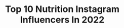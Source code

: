 ---
title: Top 10 Nutrition Instagram Influencers In 2022
description: >-
  Find top nutrition Instagram influencers in 2022. Most popular hashtags: #fitnessmotivation #nevergiveup #girlswholift.
platform: Instagram
hits: 5779
text_top: Identify the top-rated Instagram influencers on inBeat.
text_bottom: Our platform holds 5779 Instagram influencers like this for you to collaborate.
profiles:
  - username: "daniellebredenhof"
    fullname: >-
      Danielle Bredenhof | Fitness
    bio: >-
      🦋 20 | Fitness & Nutrition 🤍 @foodspring athlete Founder @fit.andfeminine Train with me! 👇🏼 Booty building program
    location: "United States"
    followers: 22458
    engagement: 1148
    commentsToLikes: 0.077520
    id: ck8t2wmkk0yww0j78l7t8y7i6
    verified: false
    hashtags: ""
  - username: "eddafalak"
    fullname: >-
      EDDA FALAK
    bio: >-
      Icelandic 🇮🇸 Nutrition coach & Crossfit athlete MSc Finance-CBS @nikeisland | @hledsla | @collabiceland | @jst_compete 📧 contact@strongerwithedda.com
    location: "Denmark"
    followers: 22058
    engagement: 859
    commentsToLikes: 0.107861
    id: ck6txohg7yy6r0j71ehxo98zi
    verified: false
    hashtags: "#60kgbw"
  - username: "m_onika_k"
    fullname: >-
      MONIKA ⚜️ KUREK
    bio: >-
      🕊cooperation🕊: mkurek1308@web.de 🔹-20% @real_pharm_nutrition kod rabatowy: monika20
    location: "Germany"
    followers: 87145
    engagement: 769
    commentsToLikes: 0.063052
    id: ck14icxfjesif0i196uoxpnd3
    verified: false
    hashtags: "#preciosa, #polishgirl, #sexylegs, #womanfashion"
  - username: "milad_abasabadi"
    fullname: >-
      milad powerlifting
    bio: >-
      @iss_sports_nutrition قهرمان پاورلیفتینگ جهان2017awpc قهرمان قهرمانان جهان فینالسیت مسابقات قویترین مردا جهان(wsf)2019 قهرمان قویترین مردان ایران ❤S❤
    location: "Iran"
    followers: 7450
    engagement: 2247
    commentsToLikes: 0.239505
    id: ck9whb2nbx3ut0j78aieljemi
    verified: false
    hashtags: "#iss"
  - username: "fit.full.life"
    fullname: >-
      Julie
    bio: >-
      Registered Dietitian • B.S. Nutrition and Exercise Physiology • Barre Certified • Mom of 4 • Food, Fitness and Wellness
    location: "United States"
    followers: 8757
    engagement: 1973
    commentsToLikes: 0.386816
    id: ck6tukukugwtw0j718rwi641a
    verified: false
    hashtags: "#bodypositive, #dietitiansofinstagram, #strongcore, #healthyliving"
  - username: "farshad_nahas"
    fullname: >-
      Farshad Nahas
    bio: >-
      C.E.O of "Qimia Supplement Co"exclusive distributor of Scitec Nutrition ,BiotechUsa,Trec Nutrition,QNT,IronMaxx and Pharma First
    location: "Iran"
    followers: 19473
    engagement: 1813
    commentsToLikes: 0.075129
    id: ck0vwme04uikq0i19sciqxabd
    verified: false
    hashtags: ""
  - username: "tammy_bellabae_fitness"
    fullname: >-
      Tammy 🎀🌴👙💪
    bio: >-
      Certified Elite Trainer/CPT/Exercise Therapy/Fitness Nutrition/Specialist in Bodybuilding ISSA 👙 @zaharaswim 👙30% off code: TAMMY30
    location: "United States"
    followers: 11354
    engagement: 1451
    commentsToLikes: 0.087957
    id: ckf5pez4b5ukz0j2385upfgyk
    verified: false
    hashtags: "#bikinigirl, #desertgirl, #bikini, #shoulders"
  - username: "fabianoguigas"
    fullname: >-
      Fabiano Dantas Guigas
    bio: >-
      😷Dentista & Empreendedor CEO @centraldosuplemento @cdsdistribuidoraba @1pure_nutrition @coachsupplementbr @muscleprobr @elementox.energy Youtube
    location: "Brazil"
    followers: 57941
    engagement: 1324
    commentsToLikes: 8.516038
    id: ck9wdedpof9j70j781dmzpt5e
    verified: false
    hashtags: "#tbt, #tiktok, #training, #lifestyle"
  - username: "emiromeragic"
    fullname: >-
      EMIR OMERAGIC
    bio: >-
      Sponsored by @np_nutrition @powerstage.germany @smilodox @climaqx_ -10% Code: Emir10 YouTube: Emir Omeragic
    location: "Germany"
    followers: 21437
    engagement: 1136
    commentsToLikes: 0.063709
    id: ck6u6txvkhpie0j71bgk0n8sy
    verified: false
    hashtags: "#teamtuor, #talkischeap, #talksischeap, #fatandhappy"
  - username: "virgogarl"
    fullname: >-
      Victoria Petrova
    bio: >-
      Founder @the.place.for.your.wardobe DM me for business and collaborations 🙏 Bulgaria 🇧🇬 •freelance model and actress📸 •fitness & nutrition programs🍏
    location: ""
    followers: 28602
    engagement: 993
    commentsToLikes: 0.130756
    id: ck6u99ed0w8hv0j71pu8f8nsy
    verified: false
    hashtags: "#bulgariangirl, #fitmodel, #gymmotivation, #bulgarian"
---